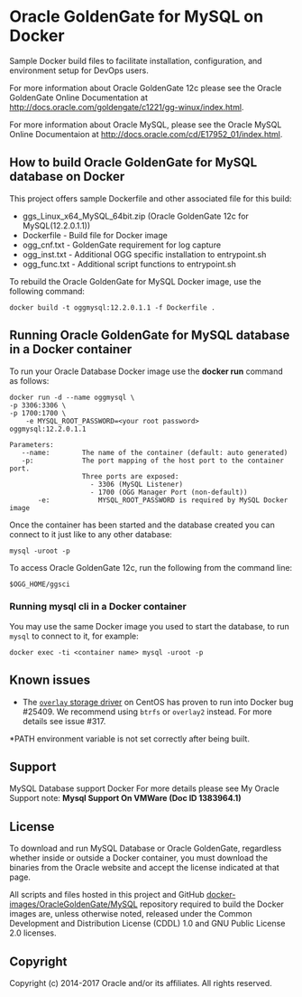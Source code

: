 Oracle GoldenGate for MySQL on Docker
===============
Sample Docker build files to facilitate installation, configuration, and environment setup for DevOps users. 

For more information about Oracle GoldenGate 12c please see the Oracle GoldenGate Online Documentation at http://docs.oracle.com/goldengate/c1221/gg-winux/index.html.

For more information about Oracle MySQL, please see the Oracle MySQL Online Documentaion at http://docs.oracle.com/cd/E17952_01/index.html.

## How to build Oracle GoldenGate for MySQL database on Docker
This project offers sample Dockerfile and other associated file for this build:
 * ggs_Linux_x64_MySQL_64bit.zip (Oracle GoldenGate 12c for MySQL(12.2.0.1.1))
 * Dockerfile - Build file for Docker image
 * ogg_cnf.txt - GoldenGate requirement for log capture
 * ogg_inst.txt - Additional OGG specific installation to entrypoint.sh
 * ogg_func.txt - Additional script functions to entrypoint.sh

To rebuild the Oracle GoldenGate for MySQL Docker image, use the following command:

	docker build -t oggmysql:12.2.0.1.1 -f Dockerfile .
 
## Running Oracle GoldenGate for MySQL database in a Docker container
To run your Oracle Database Docker image use the **docker run** command as follows:

	docker run -d --name oggmysql \
	-p 3306:3306 \
	-p 1700:1700 \
        -e MYSQL_ROOT_PASSWORD=<your root password>
	oggmysql:12.2.0.1.1
	
	Parameters:
	   --name:        The name of the container (default: auto generated)
	   -p:            The port mapping of the host port to the container port. 
	                  Three ports are exposed: 
	                  	- 3306 (MySQL Listener) 
	                  	- 1700 (OGG Manager Port (non-default))
           -e:            MYSQL_ROOT_PASSWORD is required by MySQL Docker image 

Once the container has been started and the database created you can connect to it just like to any other database:

	mysql -uroot -p 


To access Oracle GoldenGate 12c, run the following from the command line:

	$OGG_HOME/ggsci

### Running mysql cli in a Docker container
You may use the same Docker image you used to start the database, to run `mysql` to connect to it, for example:

	docker exec -ti <container name> mysql -uroot -p

## Known issues
* The [`overlay` storage driver](https://docs.docker.com/engine/userguide/storagedriver/selectadriver/) on CentOS has proven to run into Docker bug #25409. We recommend using `btrfs` or `overlay2` instead. For more details see issue #317.

*PATH environment variable is not set correctly after being built.  

## Support 
MySQL Database support Docker
For more details please see My Oracle Support note: **Mysql Support On VMWare (Doc ID 1383964.1)**

## License
To download and run MySQL Database or Oracle GoldenGate, regardless whether inside or outside a Docker container, you must download the binaries from the Oracle website and accept the license indicated at that page.

All scripts and files hosted in this project and GitHub [docker-images/OracleGoldenGate/MySQL](./) repository required to build the Docker images are, unless otherwise noted, released under the Common Development and Distribution License (CDDL) 1.0 and GNU Public License 2.0 licenses.

## Copyright
Copyright (c) 2014-2017 Oracle and/or its affiliates. All rights reserved.
